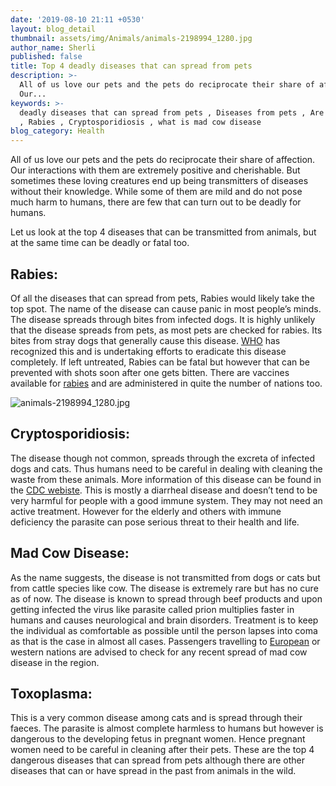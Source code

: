 ```yaml
---
date: '2019-08-10 21:11 +0530'
layout: blog_detail
thumbnail: assets/img/Animals/animals-2198994_1280.jpg
author_name: Sherli
published: false
title: Top 4 deadly diseases that can spread from pets
description: >-
  All of us love our pets and the pets do reciprocate their share of affection.
  Our...
keywords: >-
  deadly diseases that can spread from pets , Diseases from pets , Are pets safe
  , Rabies , Cryptosporidiosis , what is mad cow disease
blog_category: Health
---
```


All of us love our pets and the pets do reciprocate their share of affection. Our interactions with them are extremely positive and cherishable. But sometimes these loving creatures end up being transmitters of diseases without their knowledge. While some of them are mild and do not pose much harm to humans, there are few that can turn out to be deadly for humans.

Let us look at the top 4 diseases that can be transmitted from animals, but at the same time can be deadly or fatal too.

## Rabies:
Of all the diseases that can spread from pets, Rabies would likely take the top spot. The name of the disease can cause panic in most people’s minds. The disease spreads through bites from infected dogs. It is highly unlikely that the disease spreads from pets, as most pets are checked for rabies. Its bites from stray dogs that generally cause this disease. [WHO](https://www.who.int/rabies/en/) has recognized this and is undertaking efforts to eradicate this disease completely. If left untreated, Rabies can be fatal but however that can be prevented with shots soon after one gets bitten. There are vaccines available for [rabies](https://www.vaccines.gov/diseases/rabies) and are administered in quite the number of nations too.

![animals-2198994_1280.jpg]({{site.baseurl}}/assets/img/Animals/animals-2198994_1280.jpg)

## Cryptosporidiosis:
The disease though not common, spreads through the excreta of infected dogs and cats. Thus humans need to be careful in dealing with cleaning the waste from these animals. More information of this disease can be found in the [CDC webiste](https://www.cdc.gov/parasites/crypto/general-info.html?CDC_AA_refVal=https%3A%2F%2Fwww.cdc.gov%2Fparasites%2Fcrypto%2Fgen_info%2Finfect.html). This is mostly a diarrheal disease and doesn’t tend to be very harmful for people with a good immune system. They may not  need an active treatment. However for the elderly and others with immune deficiency the parasite can pose serious threat to their health and life. 

## Mad Cow Disease:
As the name suggests, the disease is not transmitted from dogs or cats but from cattle species like cow. The disease is extremely rare but has no cure as of now. The disease is known to spread through beef products and upon getting infected the virus like parasite called prion multiplies faster in humans and causes neurological and brain disorders. Treatment is to keep the individual as comfortable as possible until the person lapses into coma as that is the case in almost all cases. Passengers travelling to [European](https://www.urmc.rochester.edu/encyclopedia/content.aspx?ContentTypeID=85&ContentID=P01444)  or western nations are advised to check for any recent spread of mad cow disease in the region.

## Toxoplasma:
This is a very common disease among cats and is spread through their faeces. The parasite is almost complete harmless to humans but however is dangerous to the developing fetus in pregnant women. Hence pregnant women need to be careful in cleaning after their pets. These are the top 4 dangerous diseases that can spread from pets although there are other diseases that can or have spread in the past from animals in the wild.
